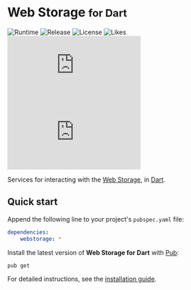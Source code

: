 # Web Storage <small>for Dart</small>
![Runtime](https://badgen.net/pub/sdk-version/webstorage) ![Release](https://badgen.net/pub/v/webstorage) ![License](https://badgen.net/pub/license/webstorage) ![Likes](https://badgen.net/pub/likes/webstorage) ![Coverage](https://badgen.net/coveralls/c/github/cedx/webstorage.dart) ![Build](https://badgen.net/github/checks/cedx/webstorage.dart)

Services for interacting with the [Web Storage](https://developer.mozilla.org/en-US/docs/Web/API/Storage), in [Dart](https://dart.dev).

## Quick start
Append the following line to your project's `pubspec.yaml` file:

``` yaml
dependencies:
	webstorage: *
```

Install the latest version of **Web Storage for Dart** with [Pub](https://dart.dev/tools/pub):

``` shell
pub get
```

For detailed instructions, see the [installation guide](installation.md).
